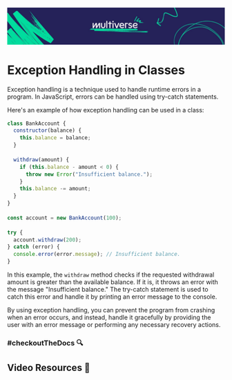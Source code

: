 ![MV Logo](/logo.jpg)

# Exception Handling in Classes
Exception handling is a technique used to handle runtime errors in a program. In JavaScript, errors can be handled using try-catch statements.

Here's an example of how exception handling can be used in a class:

```js
class BankAccount {
  constructor(balance) {
    this.balance = balance;
  }

  withdraw(amount) {
    if (this.balance - amount < 0) {
      throw new Error("Insufficient balance.");
    }
    this.balance -= amount;
  }
}

const account = new BankAccount(100);

try {
  account.withdraw(200);
} catch (error) {
  console.error(error.message); // Insufficient balance.
}
```
In this example, the `withdraw` method checks if the requested withdrawal amount is greater than the available balance. If it is, it throws an error with the message "Insufficient balance." The try-catch statement is used to catch this error and handle it by printing an error message to the console.

By using exception handling, you can prevent the program from crashing when an error occurs, and instead, handle it gracefully by providing the user with an error message or performing any necessary recovery actions.


### #checkoutTheDocs 🔍

## Video Resources 🎥
